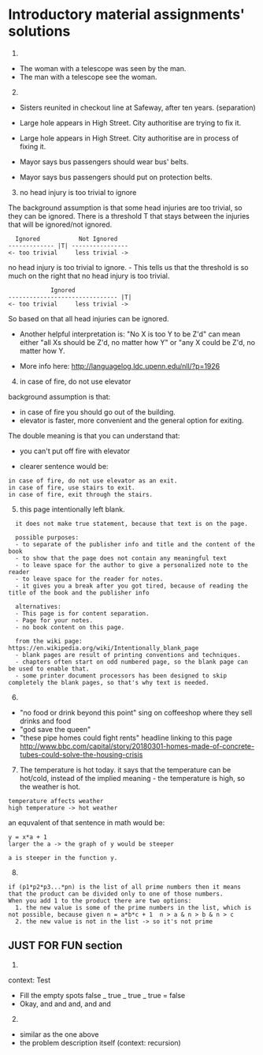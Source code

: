 # Introductory material assignments' solutions
1.
* The woman with a telescope was seen by the man.
* The man with a telescope see the woman.

2.
* Sisters reunited in checkout line at Safeway, after ten years. (separation)

* Large hole appears in High Street. City authoritise are trying to fix it.
* Large hole appears in High Street. City authoritise are in process of fixing it.

* Mayor says bus passengers should wear bus' belts.
* Mayor says bus passengers should put on protection belts.

3. no head injury is too trivial to ignore

The background assumption is that some head injuries are too trivial, so they can be ignored. There is a threshold T that stays between the injuries that will be ignored/not ignored.
```
  Ignored           Not Ignored
------------- |T| ----------------
<- too trivial     less trivial ->
```

no head injury is too trivial to ignore. - This tells us that the threshold is so much on the right that no head injury is too trivial.
```
            Ignored
------------------------------- |T|
<- too trivial     less trivial ->
```

So based on that all head injuries can be ignored.


* Another helpful interpretation is:
"No X is too Y to be Z'd" can mean either "all Xs should be Z'd, no matter how Y" or "any X could be Z'd, no matter how Y.

* More info here:
http://languagelog.ldc.upenn.edu/nll/?p=1926

4. in case of fire, do not use elevator

background assumption is that:
* in case of fire you should go out of the building.
* elevator is faster, more convenient and the general option for exiting.

The double meaning is that you can understand that:
* you can't put off fire with elevator

* clearer sentence would be:
```
in case of fire, do not use elevator as an exit.
in case of fire, use stairs to exit.
in case of fire, exit through the stairs.
```

5. this page intentionally left blank.

```
  it does not make true statement, because that text is on the page.

  possible purposes:
  - to separate of the publisher info and title and the content of the book
  - to show that the page does not contain any meaningful text
  - to leave space for the author to give a personalized note to the reader
  - to leave space for the reader for notes.
  - it gives you a break after you got tired, because of reading the title of the book and the publisher info

  alternatives:
  - This page is for content separation.
  - Page for your notes.
  - no book content on this page.

  from the wiki page: https://en.wikipedia.org/wiki/Intentionally_blank_page
  - blank pages are result of printing conventions and techniques.
  - chapters often start on odd numbered page, so the blank page can be used to enable that.
  - some printer document processors has been designed to skip completely the blank pages, so that's why text is needed.
```

6.
* "no food or drink beyond this point" sing on coffeeshop where they sell drinks and food
* "god save the queen"
* "these pipe homes could fight rents" headline linking to this page http://www.bbc.com/capital/story/20180301-homes-made-of-concrete-tubes-could-solve-the-housing-crisis

7. The temperature is hot today.
it says that the temperature can be hot/cold, instead of the implied meaning - the temperature is high, so the weather is hot.
```
temperature affects weather
high temperature -> hot weather
```

an equvalent of that sentence in math would be:

```
y = x*a + 1
larger the a -> the graph of y would be steeper

a is steeper in the function y.
```

8.
```
if (p1*p2*p3...*pn) is the list of all prime numbers then it means that the product can be divided only to one of those numbers.
When you add 1 to the product there are two options:
  1. the new value is some of the prime numbers in the list, which is not possible, because given n = a*b*c + 1  n > a & n > b & n > c
  2. the new value is not in the list -> so it's not prime
```

## JUST FOR FUN section
1.
context: Test
- Fill the empty spots false _ true _ true _ true = false
- Okay, and and and, and and

2.
- similar as the one above
- the problem description itself (context: recursion)


